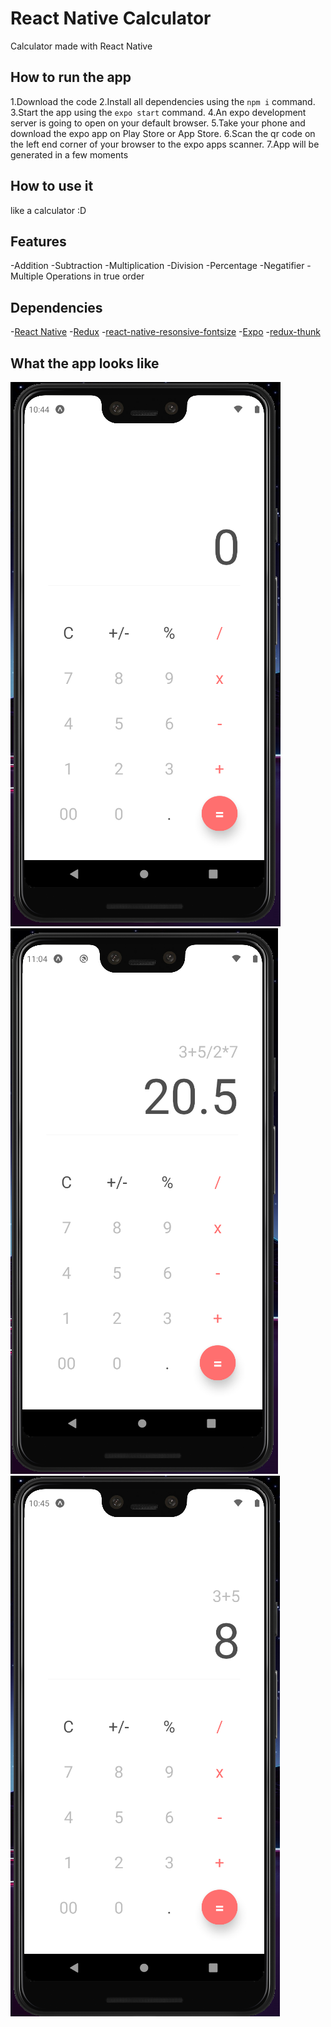 # React Native Calculator

Calculator made with React Native

## How to run the app

1.Download the code
2.Install all dependencies using the `npm i` command.
3.Start the app using the `expo start` command.
4.An expo development server is going to open on your default browser.
5.Take your phone and download the expo app on Play Store or App Store.
6.Scan the qr code on the left end corner of your browser to the expo apps scanner.
7.App will be generated in a few moments

## How to use it

like a calculator :D

## Features

-Addition
-Subtraction
-Multiplication
-Division
-Percentage
-Negatifier
-Multiple Operations in true order

## Dependencies

-[React Native](https://reactnative.dev/) -[Redux](https://redux.js.org/) -[react-native-resonsive-fontsize](https://github.com/heyman333/react-native-responsive-fontSize) -[Expo](https://expo.io/) -[redux-thunk](https://github.com/reduxjs/redux-thunk)

## What the app looks like

![alt text](https://github.com/cengizhankose/react_native_calculator/blob/main/ss.png)
![alt text](https://github.com/cengizhankose/react_native_calculator/blob/main/ss1.png)
![alt text](https://github.com/cengizhankose/react_native_calculator/blob/main/ss2.png)
